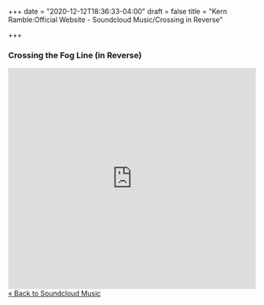 +++
date = "2020-12-12T18:36:33-04:00"
draft = false
title = "Kern Ramble:Official Website - Soundcloud Music/Crossing in Reverse" 

+++


<div itemscope itemtype="http://schema.org/MusicAlbum">

  <h3><span itemprop="name">Crossing the Fog Line (in Reverse)</span></h3>
  <iframe width="100%" height="450" scrolling="no" frameborder="no" src="https://w.soundcloud.com/player/?url=https%3A//api.soundcloud.com/playlists/931865458&&amp;auto_play=false&amp;hide_related=false&amp;show_comments=true&amp;show_user=true&amp;show_reposts=false&amp;visual=false"></iframe>

</div>

<div><a href="/soundcloud/" alt="Store">&laquo; Back to Soundcloud Music</a></div>


